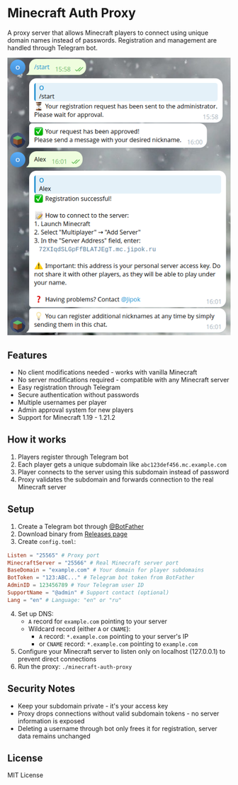 # Minecraft Auth Proxy

A proxy server that allows Minecraft players to connect using unique domain names instead of passwords. Registration and management are handled through Telegram bot.

![screenshot](/screenshot.png?raw=true)

## Features
- No client modifications needed - works with vanilla Minecraft
- No server modifications required - compatible with any Minecraft server
- Easy registration through Telegram
- Secure authentication without passwords
- Multiple usernames per player
- Admin approval system for new players
- Support for Minecraft 1.19 - 1.21.2

## How it works
1. Players register through Telegram bot
2. Each player gets a unique subdomain like `abc123def456.mc.example.com`
3. Player connects to the server using this subdomain instead of password
4. Proxy validates the subdomain and forwards connection to the real Minecraft server

## Setup

1. Create a Telegram bot through [@BotFather](https://t.me/BotFather)
2. Download binary from [Releases page](https://github.com/Jipok/MCAuthProxy/releases/latest)
3. Create `config.toml`:
```toml
Listen = "25565" # Proxy port
MinecraftServer = "25566" # Real Minecraft server port
BaseDomain = "example.com" # Your domain for player subdomains
BotToken = "123:ABC..." # Telegram bot token from BotFather
AdminID = 123456789 # Your Telegram user ID
SupportName = "@admin" # Support contact (optional)
Lang = "en" # Language: "en" or "ru"
```
4. Set up DNS:
   - `A` record for `example.com` pointing to your server
   - Wildcard record (either `A` or `CNAME`):
     - `A` record: `*.example.com` pointing to your server's IP
     - or `CNAME` record: `*.example.com` pointing to `example.com`
5. Configure your Minecraft server to listen only on localhost (127.0.0.1) to prevent direct connections
6. Run the proxy: `./minecraft-auth-proxy`

## Security Notes
- Keep your subdomain private - it's your access key
- Proxy drops connections without valid subdomain tokens - no server information is exposed
- Deleting a username through bot only frees it for registration, server data remains unchanged

## License
MIT License